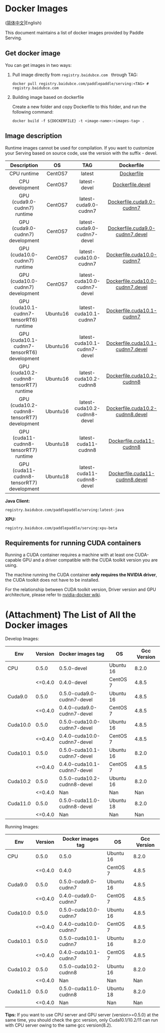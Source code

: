 # Docker Images

([简体中文](DOCKER_IMAGES_CN.md)|English)

This document maintains a list of docker images provided by Paddle Serving.

## Get docker image

You can get images in two ways:

1. Pull image directly from `registry.baidubce.com ` through TAG:

   ```shell
   docker pull registry.baidubce.com/paddlepaddle/serving:<TAG> # registry.baidubce.com
   ```

2. Building image based on dockerfile

   Create a new folder and copy Dockerfile to this folder, and run the following command:

   ```shell
   docker build -f ${DOCKERFILE} -t <image-name>:<images-tag> .
   ```



## Image description

Runtime images cannot be used for compilation.
If you want to customize your Serving based on source code, use the version with the suffix - devel.

|                         Description                          |   OS    |             TAG              |                          Dockerfile                          |
| :----------------------------------------------------------: | :-----: | :--------------------------: | :----------------------------------------------------------: |
|                         CPU runtime                          | CentOS7 |            latest            |              [Dockerfile](../tools/Dockerfile)               |
|                       CPU development                        | CentOS7 |         latest-devel         |        [Dockerfile.devel](../tools/Dockerfile.devel)         |
|                 GPU (cuda9.0-cudnn7) runtime                 | CentOS7 |    latest-cuda9.0-cudnn7     | [Dockerfile.cuda9.0-cudnn7](../tools/Dockerfile.cuda9.0-cudnn7) |
|               GPU (cuda9.0-cudnn7) development               | CentOS7 | latest-cuda9.0-cudnn7-devel  | [Dockerfile.cuda9.0-cudnn7.devel](../tools/Dockerfile.cuda9.0-cudnn7.devel) |
|                GPU (cuda10.0-cudnn7) runtime                 | CentOS7 |    latest-cuda10.0-cudnn7    | [Dockerfile.cuda10.0-cudnn7](../tools/Dockerfile.cuda10.0-cudnn7) |
|              GPU (cuda10.0-cudnn7) development               | CentOS7 | latest-cuda10.0-cudnn7-devel | [Dockerfile.cuda10.0-cudnn7.devel](../tools/Dockerfile.cuda10.0-cudnn7.devel) |
|                GPU (cuda10.1-cudnn7-tensorRT6) runtime                 | Ubuntu16 |    latest-cuda10.1-cudnn7    | [Dockerfile.cuda10.1-cudnn7](../tools/Dockerfile.cuda10.1-cudnn7) |
|              GPU (cuda10.1-cudnn7-tensorRT6) development               | Ubuntu16 | latest-cuda10.1-cudnn7-devel | [Dockerfile.cuda10.1-cudnn7.devel](../tools/Dockerfile.cuda10.1-cudnn7.devel) |
|                GPU (cuda10.2-cudnn8-tensorRT7) runtime                 | Ubuntu16|    latest-cuda10.2-cudnn8   | [Dockerfile.cuda10.2-cudnn8](../tools/Dockerfile.cuda10.2-cudnn8) |
|              GPU (cuda10.2-cudnn8-tensorRT7) development               | Ubuntu16 | latest-cuda10.2-cudnn8-devel | [Dockerfile.cuda10.2-cudnn8.devel](../tools/Dockerfile.cuda10.2-cudnn8.devel) |
|                GPU (cuda11-cudnn8-tensorRT7) runtime                 | Ubuntu18|    latest-cuda11-cudnn8   | [Dockerfile.cuda11-cudnn8](../tools/Dockerfile.cuda11-cudnn8) |
|              GPU (cuda11-cudnn8-tensorRT7) development               | Ubuntu18 | latest-cuda11-cudnn8-devel | [Dockerfile.cuda11-cudnn8.devel](../tools/Dockerfile.cuda11-cudnn8.devel) |

**Java Client:**
```
registry.baidubce.com/paddlepaddle/serving:latest-java
```

**XPU:**
```
registry.baidubce.com/paddlepaddle/serving:xpu-beta
```

## Requirements for running CUDA containers

Running a CUDA container requires a machine with at least one CUDA-capable GPU and a driver compatible with the CUDA toolkit version you are using. 

The machine running the CUDA container **only requires the NVIDIA driver**, the CUDA toolkit does not have to be installed.

For the relationship between CUDA toolkit version, Driver version and GPU architecture, please refer to [nvidia-docker wiki](https://github.com/NVIDIA/nvidia-docker/wiki/CUDA).

# (Attachment) The List of All the Docker images

Develop Images:

| Env      | Version | Docker images tag            | OS        | Gcc Version |
|----------|---------|------------------------------|-----------|-------------|
|    CPU   | 0.5.0   | 0.5.0-devel                 | Ubuntu 16 |  8.2.0       |
|          | <=0.4.0 | 0.4.0-devel                  | CentOS 7  | 4.8.5       |
|  Cuda9.0 | 0.5.0 | 0.5.0-cuda9.0-cudnn7-devel    | Ubuntu 16 |  4.8.5       |
|          | <=0.4.0 | 0.4.0-cuda9.0-cudnn7-devel   | CentOS 7  | 4.8.5       |
| Cuda10.0 | 0.5.0 | 0.5.0-cuda10.0-cudnn7-devel | Ubuntu 16 |    4.8.5       |
|          | <=0.4.0 | 0.4.0-cuda10.0-cudnn7-devel  | CentOS 7  | 4.8.5       |
| Cuda10.1 | 0.5.0 | 0.5.0-cuda10.1-cudnn7-devel  | Ubuntu 16 |   8.2.0       |
|          | <=0.4.0 | 0.4.0-cuda10.1-cudnn7-devel    | CentOS 7  | 4.8.5     |
| Cuda10.2 | 0.5.0 | 0.5.0-cuda10.2-cudnn8-devel  | Ubuntu 16 |   8.2.0       |
|          | <=0.4.0 | Nan                          | Nan       | Nan         |
| Cuda11.0 | 0.5.0 | 0.5.0-cuda11.0-cudnn8-devel | Ubuntu 18 |    8.2.0       |
|          | <=0.4.0 | Nan                          | Nan       | Nan         |

Running Images:

| Env      | Version | Docker images tag     | OS        | Gcc Version |
|----------|---------|-----------------------|-----------|-------------|
|    CPU   | 0.5.0   | 0.5.0                 | Ubuntu 16 | 8.2.0       |
|          | <=0.4.0 | 0.4.0                 | CentOS 7  | 4.8.5       |
|  Cuda9.0 | 0.5.0   | 0.5.0-cuda9.0-cudnn7   | Ubuntu 16 | 4.8.5      |
|          | <=0.4.0 | 0.4.0-cuda9.0-cudnn7  | CentOS 7  | 4.8.5       |
| Cuda10.0 | 0.5.0   | 0.5.0-cuda10.0-cudnn7 | Ubuntu 16 | 4.8.5       |
|          | <=0.4.0 | 0.4.0-cuda10.0-cudnn7 | CentOS 7  | 4.8.5       |
| Cuda10.1 | 0.5.0   | 0.5.0-cuda10.1-cudnn7 | Ubuntu 16 | 8.2.0       |
|          | <=0.4.0 | 0.4.0-cuda10.1-cudnn7 | CentOS 7  | 4.8.5       |
| Cuda10.2 | 0.5.0   | 0.5.0-cuda10.2-cudnn8 | Ubuntu 16 | 8.2.0       |
|          | <=0.4.0 | Nan                   | Nan       | Nan         |
| Cuda11.0 | 0.5.0   | 0.5.0-cuda11.0-cudnn8 | Ubuntu 18 | 8.2.0       |
|          | <=0.4.0 | Nan                   | Nan       | Nan         |

**Tips:**  If you want to use CPU server and GPU server (version>=0.5.0) at the same time, you should check the gcc version,  only Cuda10.1/10.2/11 can run with CPU server owing to the same gcc version(8.2).
